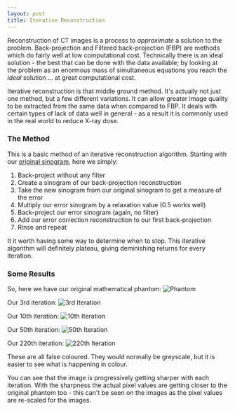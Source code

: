 ```yaml
---
layout: post
title: Iterative Reconstruction
---
```

Reconstruction of CT images is a process to *approximate* a solution to the problem. Back-projection and Filtered back-projection (FBP) are methods which do fairly well at low computational cost. Technically there is an ideal solution - the best that can be done with the data available; by looking at the problem as an enormous mass of simultaneous equations you reach the *ideal* solution ... at great computational cost. <!--more-->

Iterative reconstruction is that middle ground method. It's actually not just one method, but a few different variations. It can allow greater image quality to be extracted from the same data when compared to FBP. It deals with certain types of lack of data well in general - as a result it is commonly used in the real world to reduce X-ray dose.

### The Method
This is a basic method of an iterative reconstruction algorithm. Starting with our [original sinogram](https://catblo.gs/images/intro_sinogram.png), here we simply: 
1. Back-project without any filter
2. Create a sinogram of our back-projection reconstruction
3. Take the new sinogram from our original sinogram to get a measure of the error
4. Multiply our error sinogram by a relaxation value (0.5 works well)
5. Back-project our error sinogram (again, no filter)
6. Add our error correction reconstruction to our first back-projection
7. Rinse and repeat

It it worth having some way to determine when to stop. This iterative algorithm will definitely plateau, giving deminishing returns for every iteration.

### Some Results

So, here we have our original mathematical phantom:
![Phantom][Phantom]

Our 3rd iteration:
![3rd Iteration][3rd]

Our 10th iteration:
![10th Iteration][10th]

Our 50th iteration:
![50th Iteration][50th]

Our 220th iteration:
![220th Iteration][220th]

These are all false coloured. They would normally be greyscale, but it is easier to see what is happening in colour.

You can see that the image is progressively getting sharper with each iteration. With the sharpness the actual pixel values are getting closer to the original phantom too - this can't be seen on the images as the pixel values are re-scaled for the images.

[sinogram]: https://catblo.gs/images/intro_sinogram.png "Sinogram"
[unfilteredBP]: https://catblo.gs/images/intro_unfiltered_BP.png "Back-projection"
[FBP]: https://catblo.gs/images/intro_FBP.png "Filtered Back-projection reconstruction"
[Phantom]: https://catblo.gs/images/intro_phantom.png "Original mathematical phantom"
[3rd]: https://catblo.gs/images/iterative_3.png "3rd Iteration"
[10th]: https://catblo.gs/images/iterative_10.png "10th Iteration"
[50th]: https://catblo.gs/images/iterative_50.png "50th Iteration"
[220th]: https://catblo.gs/images/iterative_220.png "220th Iteration"